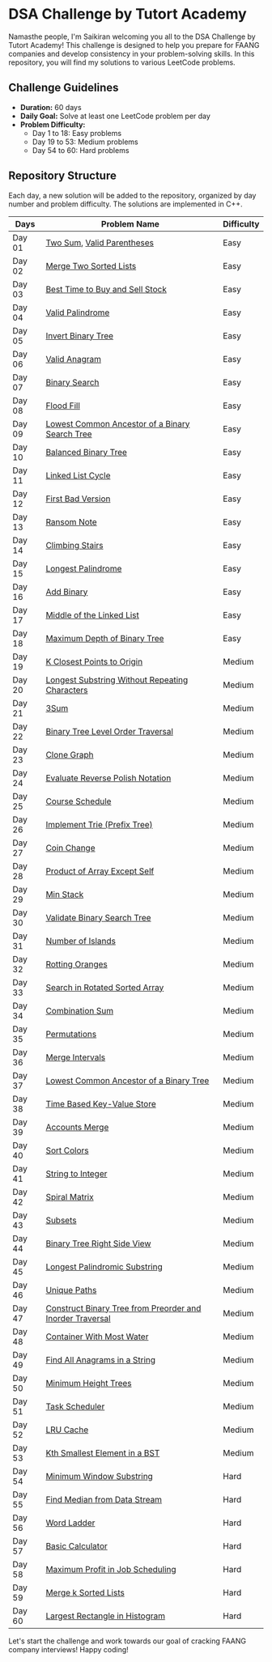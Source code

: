 # DSA Challenge by Tutort Academy

Namasthe people, I'm Saikiran welcoming you all to the DSA Challenge by Tutort Academy! This challenge is designed to help you prepare for FAANG companies and develop consistency in your problem-solving skills. In this repository, you will find my solutions to various LeetCode problems.

## Challenge Guidelines

- **Duration:** 60 days
- **Daily Goal:** Solve at least one LeetCode problem per day
- **Problem Difficulty:**
  - Day 1 to 18: Easy problems
  - Day 19 to 53: Medium problems
  - Day 54 to 60: Hard problems

## Repository Structure

Each day, a new solution will be added to the repository, organized by day number and problem difficulty. The solutions are implemented in C++.

| Days   | Problem Name                           | Difficulty | 
|--------|----------------------------------------|------------|
| Day 01 | [Two Sum](https://leetcode.com/problems/two-sum/), [Valid Parentheses](https://leetcode.com/problems/valid-parentheses/)                              | Easy       |
| Day 02 | <a href="https://leetcode.com/problems/merge-two-sorted-lists/" target="_blank">Merge Two Sorted Lists</a> | Easy       |
| Day 03 | [Best Time to Buy and Sell Stock](https://leetcode.com/problems/best-time-to-buy-and-sell-stock/) | Easy       |
| Day 04 | [Valid Palindrome](https://leetcode.com/problems/valid-palindrome/)             | Easy       |
| Day 05 | [Invert Binary Tree](https://leetcode.com/problems/invert-binary-tree/)          | Easy       |
| Day 06 | [Valid Anagram](https://leetcode.com/problems/valid-anagram/)                    | Easy       |
| Day 07 | [Binary Search](https://leetcode.com/problems/binary-search/)                    | Easy       |
| Day 08 | [Flood Fill](https://leetcode.com/problems/flood-fill/)                          | Easy       |
| Day 09 | [Lowest Common Ancestor of a Binary Search Tree](https://leetcode.com/problems/lowest-common-ancestor-of-a-binary-search-tree/) | Easy       |
| Day 10 | [Balanced Binary Tree](https://leetcode.com/problems/balanced-binary-tree/)       | Easy       |
| Day 11 | [Linked List Cycle](https://leetcode.com/problems/linked-list-cycle/)             | Easy       |
| Day 12 | [First Bad Version](https://leetcode.com/problems/first-bad-version/)             | Easy       |
| Day 13 | [Ransom Note](https://leetcode.com/problems/ransom-note/)                          | Easy       |
| Day 14 | [Climbing Stairs](https://leetcode.com/problems/climbing-stairs/)                  | Easy       |
| Day 15 | [Longest Palindrome](https://leetcode.com/problems/longest-palindrome/)            | Easy       |
| Day 16 | [Add Binary](https://leetcode.com/problems/add-binary/)                            | Easy       |
| Day 17 | [Middle of the Linked List](https://leetcode.com/problems/middle-of-the-linked-list/) | Easy       |
| Day 18 | [Maximum Depth of Binary Tree](https://leetcode.com/problems/maximum-depth-of-binary-tree/) | Easy       |
| Day 19 | [K Closest Points to Origin](https://leetcode.com/problems/k-closest-points-to-origin/) | Medium     |
| Day 20 | [Longest Substring Without Repeating Characters](https://leetcode.com/problems/longest-substring-without-repeating-characters/) | Medium     |
| Day 21 | [3Sum](https://leetcode.com/problems/3sum/)                                        | Medium     |
| Day 22 | [Binary Tree Level Order Traversal](https://leetcode.com/problems/binary-tree-level-order-traversal/) | Medium     |
| Day 23 | [Clone Graph](https://leetcode.com/problems/clone-graph/)                          | Medium     |
| Day 24 | [Evaluate Reverse Polish Notation](https://leetcode.com/problems/evaluate-reverse-polish-notation/) | Medium     |
| Day 25 | [Course Schedule](https://leetcode.com/problems/course-schedule/)                  | Medium     |
| Day 26 | [Implement Trie (Prefix Tree)](https://leetcode.com/problems/implement-trie-prefix-tree/) | Medium     |
| Day 27 | [Coin Change](https://leetcode.com/problems/coin-change/)                          | Medium     |
| Day 28 | [Product of Array Except Self](https://leetcode.com/problems/product-of-array-except-self/) | Medium     |
| Day 29 | [Min Stack](https://leetcode.com/problems/min-stack/)                              | Medium     |
| Day 30 | [Validate Binary Search Tree](https://leetcode.com/problems/validate-binary-search-tree/) | Medium     |
| Day 31 | [Number of Islands](https://leetcode.com/problems/number-of-islands/)              | Medium     |
| Day 32 | [Rotting Oranges](https://leetcode.com/problems/rotting-oranges/)                  | Medium     |
| Day 33 | [Search in Rotated Sorted Array](https://leetcode.com/problems/search-in-rotated-sorted-array/) | Medium     |
| Day 34 | [Combination Sum](https://leetcode.com/problems/combination-sum/)                  | Medium     |
| Day 35 | [Permutations](https://leetcode.com/problems/permutations/)                          | Medium     |
| Day 36 | [Merge Intervals](https://leetcode.com/problems/merge-intervals/)                    | Medium     |
| Day 37 | [Lowest Common Ancestor of a Binary Tree](https://leetcode.com/problems/lowest-common-ancestor-of-a-binary-tree/) | Medium     |
| Day 38 | [Time Based Key-Value Store](https://leetcode.com/problems/time-based-key-value-store/) | Medium     |
| Day 39 | [Accounts Merge](https://leetcode.com/problems/accounts-merge/)                      | Medium     |
| Day 40 | [Sort Colors](https://leetcode.com/problems/sort-colors/)                            | Medium     |
| Day 41 | [String to Integer](https://leetcode.com/problems/string-to-integer-atoi/)           | Medium     |
| Day 42 | [Spiral Matrix](https://leetcode.com/problems/spiral-matrix/)                        | Medium     |
| Day 43 | [Subsets](https://leetcode.com/problems/subsets/)                                    | Medium     |
| Day 44 | [Binary Tree Right Side View](https://leetcode.com/problems/binary-tree-right-side-view/) | Medium     |
| Day 45 | [Longest Palindromic Substring](https://leetcode.com/problems/longest-palindromic-substring/) | Medium     |
| Day 46 | [Unique Paths](https://leetcode.com/problems/unique-paths/)                          | Medium     |
| Day 47 | [Construct Binary Tree from Preorder and Inorder Traversal](https://leetcode.com/problems/construct-binary-tree-from-preorder-and-inorder-traversal/) | Medium     |
| Day 48 | [Container With Most Water](https://leetcode.com/problems/container-with-most-water/) | Medium     |
| Day 49 | [Find All Anagrams in a String](https://leetcode.com/problems/find-all-anagrams-in-a-string/) | Medium     |
| Day 50 | [Minimum Height Trees](https://leetcode.com/problems/minimum-height-trees/)          | Medium     |
| Day 51 | [Task Scheduler](https://leetcode.com/problems/task-scheduler/)                      | Medium     |
| Day 52 | [LRU Cache](https://leetcode.com/problems/lru-cache/)                                | Medium     |
| Day 53 | [Kth Smallest Element in a BST](https://leetcode.com/problems/kth-smallest-element-in-a-bst/) | Medium     |
| Day 54 | [Minimum Window Substring](https://leetcode.com/problems/minimum-window-substring/) | Hard       |
| Day 55 | [Find Median from Data Stream](https://leetcode.com/problems/find-median-from-data-stream/) | Hard       |
| Day 56 | [Word Ladder](https://leetcode.com/problems/word-ladder/)                            | Hard       |
| Day 57 | [Basic Calculator](https://leetcode.com/problems/basic-calculator/)                  | Hard       |
| Day 58 | [Maximum Profit in Job Scheduling](https://leetcode.com/problems/maximum-profit-in-job-scheduling/) | Hard       |
| Day 59 | [Merge k Sorted Lists](https://leetcode.com/problems/merge-k-sorted-lists/)          | Hard       |
| Day 60 | [Largest Rectangle in Histogram](https://leetcode.com/problems/largest-rectangle-in-histogram/) | Hard       |


Let's start the challenge and work towards our goal of cracking FAANG company interviews! Happy coding!
